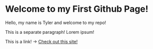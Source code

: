 # Welcome to my First Github Page!

Hello, my name is Tyler and welcome to my repo!

This is a separate paragraph! Lorem ipsum!

This is a link! -> [Check out this site!](https://bongo.cat/)
